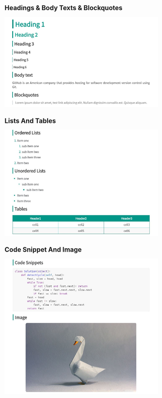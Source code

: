 ## Headings & Body Texts & Blockquotes

![DEMO1](README.assets/DEMO1.JPG)

## Lists And Tables

![DEMO2](README.assets/DEMO2.JPG)

## Code Snippet And Image

![DEMO3](README.assets/DEMO3.JPG)